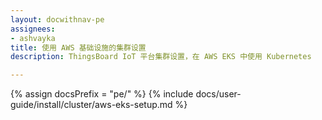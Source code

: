 ```yaml
---
layout: docwithnav-pe
assignees:
- ashvayka
title: 使用 AWS 基础设施的集群设置
description: ThingsBoard IoT 平台集群设置，在 AWS EKS 中使用 Kubernetes

---
```


{% assign docsPrefix = "pe/" %}
{% include docs/user-guide/install/cluster/aws-eks-setup.md %}